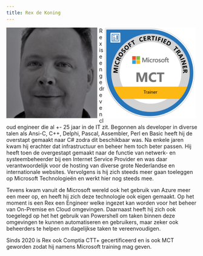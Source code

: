 ```yaml
---
title: Rex de Koning
---
```


<img src="./image.png" style="float:left; width: 240px; margin-top:0px; margin-bottom:0px; padding-right: 5px;"/>
<img src="./MCT.png" style="float:right; width: 240px; padding-right: 5px;"/>
Rex is een gedreven cloud engineer die al +- 25 jaar in de IT zit. Begonnen als developer in diverse talen als Ansi-C, C++, Delphi, Pascal, Assembler, Perl en Basic heeft hij de overstapt gemaakt naar C# zodra dit beschikbaar was. Na enkele jaren kwam hij erachter dat infrastructuur en beheer hem toch beter passen. Hij heeft toen de overgestapt gemaakt naar de functie van netwerk- en systeembeheerder bij een Internet Service Provider en was daar verantwoordelijk voor de hosting van diverse grote Nederlandse en internationale websites. Vervolgens is hij zich steeds meer gaan toeleggen op Microsoft Technologieën en werkt hier nog steeds mee. 

Tevens kwam vanuit de Microsoft wereld ook het gebruik van Azure meer een meer op, en heeft hij zich deze technologie ook eigen gemaakt.
Op het moment is een Rex een Engineer welke ingezet kan worden voor het beheer van On-Premise en Cloud omgevingen. Daarnaast heeft hij zich ook toegelegd op het het gebruik van Powershell om taken binnen deze omgevingen te kunnen automatiseren en gebruikers, maar zeker ook beheerders te helpen om dagelijkse taken te vereenvoudigen.

Sinds 2020 is Rex ook Comptia CTT+ gecertificeerd en is ook MCT geworden zodat hij namens Microsoft training mag geven.